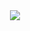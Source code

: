  <div align="center">
  <img src="https://i.pinimg.com/originals/49/cd/d8/49cdd838e8c6d7fe5e2dd55deead5567.gif"/>
  </div>

